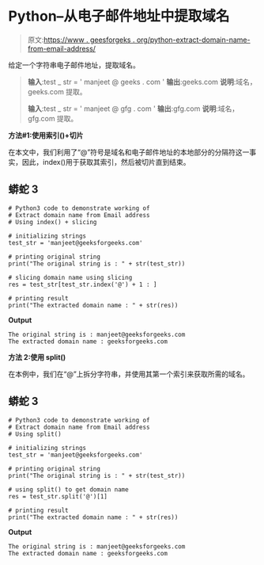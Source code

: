 # Python–从电子邮件地址中提取域名

> 原文:[https://www . geesforgeks . org/python-extract-domain-name-from-email-address/](https://www.geeksforgeeks.org/python-extract-domain-name-from-email-address/)

给定一个字符串电子邮件地址，提取域名。

> **输入**:test _ str = ' manjeet @ geeks . com '
> **输出**:geeks.com
> **说明**:域名，geeks.com 提取。
> 
> **输入**:test _ str = ' manjeet @ gfg . com '
> **输出**:gfg.com
> **说明**:域名，gfg.com 提取。

**方法#1:使用索引()+切片**

在本文中，我们利用了“@”符号是域名和电子邮件地址的本地部分的分隔符这一事实，因此，index()用于获取其索引，然后被切片直到结束。

## 蟒蛇 3

```
# Python3 code to demonstrate working of 
# Extract domain name from Email address
# Using index() + slicing 

# initializing strings
test_str = 'manjeet@geeksforgeeks.com'

# printing original string
print("The original string is : " + str(test_str))

# slicing domain name using slicing 
res = test_str[test_str.index('@') + 1 : ]

# printing result 
print("The extracted domain name : " + str(res)) 
```

**Output**

```
The original string is : manjeet@geeksforgeeks.com
The extracted domain name : geeksforgeeks.com

```

**方法 2:使用 split()**

在本例中，我们在“@”上拆分字符串，并使用其第一个索引来获取所需的域名。

## 蟒蛇 3

```
# Python3 code to demonstrate working of 
# Extract domain name from Email address
# Using split()

# initializing strings
test_str = 'manjeet@geeksforgeeks.com'

# printing original string
print("The original string is : " + str(test_str))

# using split() to get domain name
res = test_str.split('@')[1]

# printing result 
print("The extracted domain name : " + str(res)) 
```

**Output**

```
The original string is : manjeet@geeksforgeeks.com
The extracted domain name : geeksforgeeks.com

```